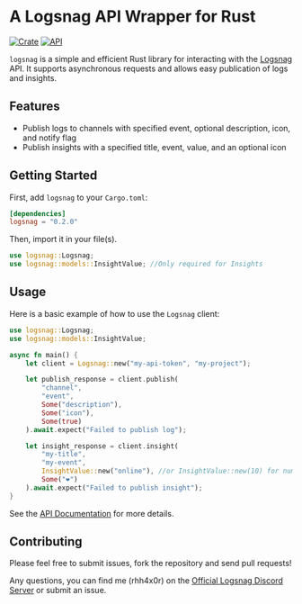# A Logsnag API Wrapper for Rust

[![Crate](https://img.shields.io/crates/v/logsnag.svg)](https://crates.io/crates/logsnag)
[![API](https://docs.rs/logsnag/badge.svg)](https://docs.rs/logsnag)

`logsnag` is a simple and efficient Rust library for interacting with the [Logsnag](https://docs.logsnag.com/endpoints/log) API. It supports asynchronous requests and allows easy publication of logs and insights.

## Features

- Publish logs to channels with specified event, optional description, icon, and notify flag
- Publish insights with a specified title, event, value, and an optional icon

## Getting Started

First, add `logsnag` to your `Cargo.toml`:

```toml
[dependencies]
logsnag = "0.2.0"
```
Then, import it in your file(s).

```rust
use logsnag::Logsnag;
use logsnag::models::InsightValue; //Only required for Insights
```

## Usage

Here is a basic example of how to use the `Logsnag` client:

```rust
use logsnag::Logsnag;
use logsnag::models::InsightValue;

async fn main() {
    let client = Logsnag::new("my-api-token", "my-project");

    let publish_response = client.publish(
        "channel",
        "event",
        Some("description"),
        Some("icon"),
        Some(true)
    ).await.expect("Failed to publish log");

    let insight_response = client.insight(
        "my-title", 
        "my-event", 
        InsightValue::new("online"), //or InsightValue::new(10) for numbers 
        Some("❤️")
    ).await.expect("Failed to publish insight");
}
```

See the [API Documentation](https://docs.rs/logsnag) for more details.

## Contributing

Please feel free to submit issues, fork the repository and send pull requests!

Any questions, you can find me (rhh4x0r) on the [Official Logsnag Discord Server](https://discord.gg/udRNTt7xCJ) or submit an issue.
